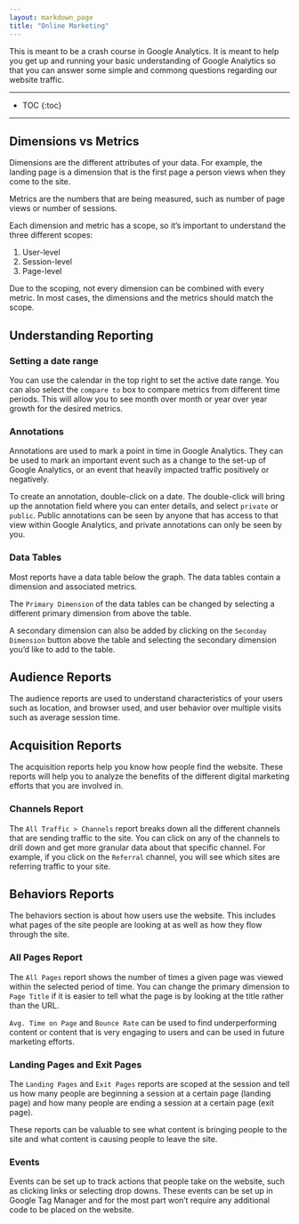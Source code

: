```yaml
---
layout: markdown_page
title: "Online Marketing"
---
```

This is meant to be a crash course in Google Analytics. It is meant to help you get up and running your basic understanding of Google Analytics so that you can answer some simple and commong questions regarding our website traffic.

----

- TOC
{:toc}

----

## Dimensions vs Metrics
Dimensions are the different attributes of your data. For example, the landing page is a dimension that is the first page a person views when they come to the site.

Metrics are the numbers that are being measured, such as number of page views or number of sessions.

Each dimension and metric has a scope, so it’s important to understand the three different scopes:  
1) User-level
2) Session-level
3) Page-level

Due to the scoping, not every dimension can be combined with every metric. In most cases, the dimensions and the metrics should match the scope.

## Understanding Reporting
### Setting a date range

You can use the calendar in the top right to set the active date range. You can also select the `compare to` box to compare metrics from different time periods. This will allow you to see month over month or year over year growth for the desired metrics.

### Annotations

Annotations are used to mark a point in time in Google Analytics. They can be used to mark an important event such as a change to the set-up of Google Analytics, or an event that heavily impacted traffic positively or negatively.

To create an annotation, double-click on a date. The double-click will bring up the annotation field where you can enter details, and select `private` or `public`. Public annotations can be seen by anyone that has access to that view within Google Analytics, and private annotations can only be seen by you.

### Data Tables

Most reports have a data table below the graph. The data tables contain a dimension and associated metrics.

The `Primary Dimension` of the data tables can be changed by selecting a different primary dimension from above the table.

A secondary dimension can also be added by clicking on the `Seconday Dimension` button above the table and selecting the secondary dimension you’d like to add to the table.

## Audience Reports

The audience reports are used to understand characteristics of your users such as location, and browser used, and user behavior over multiple visits such as average session time.

## Acquisition Reports

The acquisition reports help you know how people find the website. These reports will help you to analyze the benefits of the different digital marketing efforts that you are involved in.

### Channels Report

The `All Traffic > Channels` report breaks down all the different channels that are sending traffic to the site. You can click on any of the channels to drill down  and get more granular data about that specific channel. For example, if you click on the `Referral` channel, you will see which sites are referring traffic to your site.

## Behaviors Reports

The behaviors section is about how users use the website. This includes what pages of the site people are looking at as well as how they flow through the site.

### All Pages Report

The `All Pages` report shows the number of times a given page was viewed within the selected period of time. You can change the primary dimension to `Page Title` if it is easier to tell what the page is by looking at the title rather than the URL.

`Avg. Time on Page` and `Bounce Rate` can be used to find underperforming content or content that is very engaging to users and can be used in future marketing efforts.

### Landing Pages and Exit Pages

The `Landing Pages` and `Exit Pages` reports are scoped at the session and tell us how many people are beginning a session at a certain page (landing page) and how many people are ending a session at a certain page (exit page).

These reports can be valuable to see what content is bringing people to the site and what content is causing people to leave the site.

### Events

Events can be set up to track actions that people take on the website, such as clicking links or selecting drop downs. These events can be set up in Google Tag Manager and for the most part won’t require any additional code to be placed on the website.

